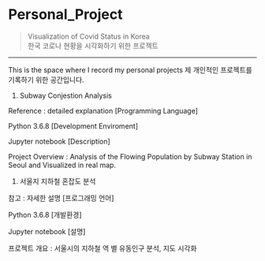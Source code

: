 # Personal_Project
> Visualization of Covid Status in Korea  
>한국 코로나 현황을 시각화하기 위한 프로젝트
***


This is the space where I record my personal projects
제 개인적인 프로젝트를 기록하기 위한 공간입니다.
1. Subway Conjestion Analysis

Reference : detailed explanation
[Programming Language]

Python 3.6.8
[Development Enviroment]

Jupyter notebook
[Description]

Project Overview : Analysis of the Flowing Population by Subway Station in Seoul and Visualized in real map.
1. 서울지 지하철 혼잡도 분석

참고 : 자세한 설명
[프로그래밍 언어]

Python 3.6.8
[개발환경]

Jupyter notebook
[설명]

프로젝트 개요 : 서울시의 지하철 역 별 유동인구 분석, 지도 시각화
